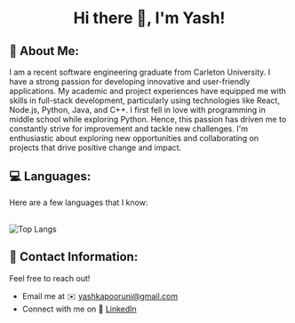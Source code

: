<h1 align="center">Hi there 👋, I'm Yash!</h1>
<h2>🌱 About Me:</h2>
I am a recent software engineering graduate from Carleton University. I have a strong passion for developing innovative and user-friendly applications. My academic and project experiences have equipped me with skills in full-stack development, particularly using technologies like React, Node.js, Python, Java, and C++. I first fell in love with programming in middle school while exploring Python. Hence, this passion has driven me to constantly strive for improvement and tackle new challenges. I'm enthusiastic about exploring new opportunities and collaborating on projects that drive positive change and impact.

<h2>💻 Languages:</h2> 
Here are a few languages that I know:<br><br>

![Top Langs](https://github-readme-stats.vercel.app/api/top-langs/?username=YashKapoor1102&langs_count=10&theme=tokyonight)

<h2> 📧 Contact Information: </h2>
<p>Feel free to reach out!</p>
<p align="left">
  <ul>
    <li>Email me at ✉️ <a href="mailto:yashkapooruni@gmail.com">yashkapooruni@gmail.com</a></li>
    <li>Connect with me on 🔗 <a href="https://linkedin.com/in/yash-kapoor-8a6784205/">LinkedIn</a></li>
  </ul>  
</p>






